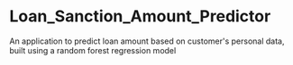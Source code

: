 # Loan_Sanction_Amount_Predictor
An application to predict loan amount based on customer's personal data, built using a random forest regression model
